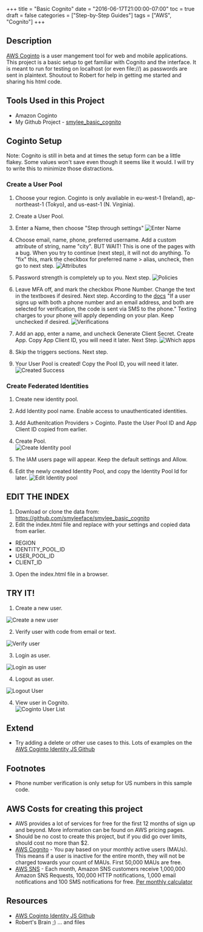 +++
title = "Basic Cognito"
date = "2016-06-17T21:00:00-07:00"
toc = true
draft = false
categories = ["Step-by-Step Guides"]
tags = ["AWS", "Cognito"]
+++

## Description
[AWS Coginto](https://aws.amazon.com/cognito/) is a user mangement tool for web and mobile applications. This project is a basic setup to get familiar with Cognito and the interface. It is meant to run for testing on localhost (or even file://) as passwords are sent in plaintext.
Shoutout to Robert for help in getting me started and sharing his html code.

## Tools Used in this Project
* Amazon Coginto
* My Github Project - [smylee_basic_cognito](https://github.com/smyleeface/smylee_basic_cognito)

## Coginto Setup
Note: Cognito is still in beta and at times the setup form can be a little flakey. Some values won't save even though it seems like it would. I will try to write this to minimize those distractions.

### Create a User Pool
1. Choose your region. Coginto is only avaliable in eu-west-1 (Ireland), ap-northeast-1 (Tokyo), and us-east-1 (N. Virginia).
1. Create a User Pool.
2. Enter a Name, then choose "Step through settings"
![Enter Name](/images/20160617-basiccognito/pool_name.png "Enter Name")

3. Choose email, name, phone, preferred username. Add a custom attribute of string, name "city".
BUT WAIT! This is one of the pages with a bug. When you try to continue (next step), it will not do anything. To "fix" this, mark the checkbox for preferred name > alias, uncheck, then go to next step.
![Attributes](/images/20160617-basiccognito/attributes.png "Attributes")

4. Password strength is completely up to you. Next step.
![Policies](/images/20160617-basiccognito/policies.png "Policies")

5. Leave MFA off, and mark the checkbox Phone Number. Change the text in the textboxes if desired. Next step.
According to the [docs](https://docs.aws.amazon.com/cognito/latest/developerguide/cognito-user-identity-pools-settings.html?icmpid=docs_cognito_console#user-pool-settings-email-phone-verification) "If a user signs up with both a phone number and an email address, and both are selected for verification, the code is sent via SMS to the phone."
Texting charges to your phone will apply depending on your plan. Keep unchecked if desired.
![Verifications](/images/20160617-basiccognito/verifications.png "Verifications")

6. Add an app, enter a name, and uncheck Generate Client Secret. Create App. Copy App Client ID, you will need it later. Next Step.
![Which apps](/images/20160617-basiccognito/which_apps.png "Which apps")

7. Skip the triggers sections. Next step.
8. Your User Pool is created! Copy the Pool ID, you will need it later.
![Created Success](/images/20160617-basiccognito/created_success.png "Created Success")


### Create Federated Identities
1. Create new identity pool.
2. Add Identity pool name. Enable access to unauthenticated identities.
2. Add Authenitcation Providers > Coginto. Paste the User Pool ID and App Client ID copied from earlier.
2. Create Pool.<br>
![Create Identity pool](/images/20160617-basiccognito/create_new_identity_pool.png "Create Identity pool")

3. The IAM users page will appear. Keep the default settings and Allow.
4. Edit the newly created Identity Pool, and copy the Identity Pool Id for later.
![Edit Identity pool](/images/20160617-basiccognito/edit_identity_pool.png "Edit Identity pool")


## EDIT THE INDEX
1. Download or clone the data from: https://github.com/smyleeface/smylee_basic_cognito
2. Edit the index.html file and replace with your settings and copied data from earlier.
 * REGION
 * IDENTITY_POOL_ID
 * USER_POOL_ID
 * CLIENT_ID
3. Open the index.html file in a browser.

## TRY IT!
1. Create a new user.<br>
<img src="https://cdn.smylee.com/images/20160617-basiccognito/create_new_user.png" class="imginitial" alt="Create a new user" title="Create a new user">

2. Verify user with code from email or text.<br>
<img src="https://cdn.smylee.com/images/20160617-basiccognito/verify_user.png" class="imginitial" alt="Verify user" title="Verify user">

3. Login as user.<br>
<img src="https://cdn.smylee.com/images/20160617-basiccognito/login_user.png" class="imginitial" alt="Login as user" title="Login as user">

4. Logout as user.<br>
<img src="https://cdn.smylee.com/images/20160617-basiccognito/logout_user.png" class="imginitial" alt="Logout User" title="Logout User">

4. View user in Cognito.<br>
![Coginto User List](/images/20160617-basiccognito/user_list.png "Coginto User List")

## Extend
* Try adding a delete or other use cases to this. Lots of examples on the [AWS Coginto Identity JS Github](https://github.com/aws/amazon-cognito-identity-js#usage)

## Footnotes
* Phone number verification is only setup for US numbers in this sample code.

## AWS Costs for creating this project
* AWS provides a lot of services for free for the first 12 months of sign up and beyond. More information can be found on AWS pricing pages.
* Should be no cost to create this project, but if you did go over limits, should cost no more than $2.
* [AWS Cognito](https://aws.amazon.com/cognito/pricing/) - You pay based on your monthly active users (MAUs). This means if a user is inactive for the entire month, they will not be charged towards your count of MAUs. First 50,000 MAUs are free.
* [AWS SNS](https://aws.amazon.com/sns/pricing/) - Each month, Amazon SNS customers receive 1,000,000 Amazon SNS Requests, 100,000 HTTP notifications, 1,000 email notifications and 100 SMS notifications for free. [Per monthly calculator](http://calculator.s3.amazonaws.com/index.html)

## Resources
* [AWS Coginto Identity JS Github](https://github.com/aws/amazon-cognito-identity-js#usage)
* Robert's Brain ;) ... and files